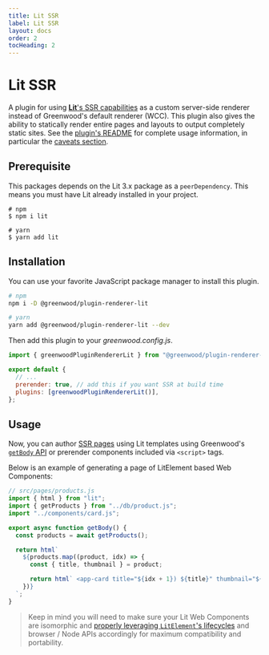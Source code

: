```yaml
---
title: Lit SSR
label: Lit SSR
layout: docs
order: 2
tocHeading: 2
---
```


# Lit SSR

A plugin for using [**Lit**'s SSR capabilities](https://github.com/lit/lit/tree/main/packages/labs/ssr) as a custom server-side renderer instead of Greenwood's default renderer (WCC). This plugin also gives the ability to statically render entire pages and layouts to output completely static sites. See the [plugin's README](https://github.com/ProjectEvergreen/greenwood/tree/master/packages/plugin-renderer-lit) for complete usage information, in particular the [caveats section](https://github.com/ProjectEvergreen/greenwood/tree/master/packages/plugin-renderer-lit#caveats).

## Prerequisite

This packages depends on the Lit 3.x package as a `peerDependency`. This means you must have Lit already installed in your project.

```shell
# npm
$ npm i lit

# yarn
$ yarn add lit
```

## Installation

You can use your favorite JavaScript package manager to install this plugin.

```bash
# npm
npm i -D @greenwood/plugin-renderer-lit

# yarn
yarn add @greenwood/plugin-renderer-lit --dev
```

Then add this plugin to your _greenwood.config.js_.

```js
import { greenwoodPluginRendererLit } from "@greenwood/plugin-renderer-lit";

export default {
  // ...
  prerender: true, // add this if you want SSR at build time
  plugins: [greenwoodPluginRendererLit()],
};
```

## Usage

Now, you can author [SSR pages](/docs/pages/server-rendering/) using Lit templates using Greenwood's [`getBody` API](https://www.greenwoodjs.io/docs/server-rendering/#usage) or prerender components included via `<script>` tags.

Below is an example of generating a page of LitElement based Web Components:

```js
// src/pages/products.js
import { html } from "lit";
import { getProducts } from "../db/product.js";
import "../components/card.js";

export async function getBody() {
  const products = await getProducts();

  return html`
    ${products.map((product, idx) => {
      const { title, thumbnail } = product;

      return html` <app-card title="${idx + 1}) ${title}" thumbnail="${thumbnail}"></app-card> `;
    })}
  `;
}
```

> Keep in mind you will need to make sure your Lit Web Components are isomorphic and [properly leveraging `LitElement`'s lifecycles](https://github.com/lit/lit/tree/main/packages/labs/ssr#notes-and-limitations) and browser / Node APIs accordingly for maximum compatibility and portability.

